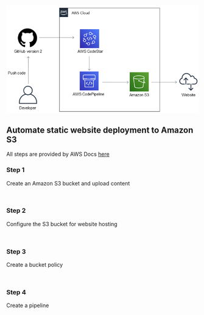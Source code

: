 #

![deployment_architecture](https://github.com/tuyojr/aws-codepipeline/blob/main/steps/static_web_deployment_automation_architecture.png)

## Automate static website deployment to Amazon S3

All steps are provided by AWS Docs [here](https://docs.aws.amazon.com/prescriptive-guidance/latest/patterns/automate-static-website-deployment-to-amazon-s3.html)

### Step 1

Create an Amazon S3 bucket and upload content

![]()

### Step 2

Configure the S3 bucket for website hosting

![]()

### Step 3

Create a bucket policy

![]()


### Step 4

Create a pipeline

![]()
